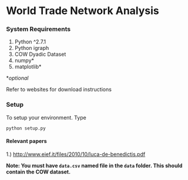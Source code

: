 World Trade Network Analysis
============================

### System Requirements

1. Python ^2.7.1
2. Python igraph
3. COW Dyadic Dataset
4. numpy*
5. matplotlib*

**optional*

Refer to websites for download instructions

### Setup

To setup your environment. Type

```shell
python setup.py
```

#### Relevant papers
1.) http://www.eief.it/files/2010/10/luca-de-benedictis.pdf

**Note: You must have `data.csv` named file in the `data` folder. This should contain the COW dataset.**

